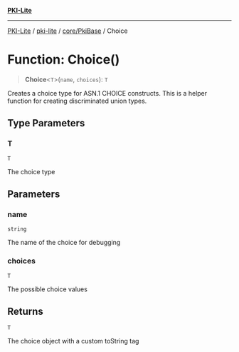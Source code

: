 [**PKI-Lite**](../../../../README.md)

---

[PKI-Lite](../../../../README.md) / [pki-lite](../../../README.md) / [core/PkiBase](../README.md) / Choice

# Function: Choice()

> **Choice**\<`T`\>(`name`, `choices`): `T`

Creates a choice type for ASN.1 CHOICE constructs.
This is a helper function for creating discriminated union types.

## Type Parameters

### T

`T`

The choice type

## Parameters

### name

`string`

The name of the choice for debugging

### choices

`T`

The possible choice values

## Returns

`T`

The choice object with a custom toString tag
